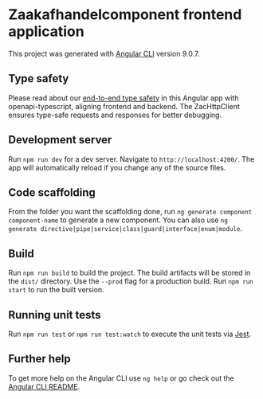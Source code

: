 # Zaakafhandelcomponent frontend application

This project was generated with [Angular CLI](https://github.com/angular/angular-cli) version 9.0.7.

## Type safety

Please read about our [end-to-end type safety](../../../docs/development/endToEndTypeSafety.md) in this Angular app with openapi-typescript, aligning frontend and backend. The ZacHttpClient ensures type-safe requests and responses for better debugging.

## Development server

Run `npm run dev` for a dev server. Navigate to `http://localhost:4200/`. The app will automatically reload if you change any of the source files.

## Code scaffolding

From the folder you want the scaffolding done, run `ng generate component component-name` to generate a new component. You can also use `ng generate directive|pipe|service|class|guard|interface|enum|module`.

## Build

Run `npm run build` to build the project. The build artifacts will be stored in the `dist/` directory. Use the `--prod` flag for a production build. Run `npm run start` to run the built version.

## Running unit tests

Run `npm run test` or `npm run test:watch` to execute the unit tests via [Jest](https://jestjs.io/).

## Further help

To get more help on the Angular CLI use `ng help` or go check out the [Angular CLI README](https://github.com/angular/angular-cli/blob/master/README.md).
